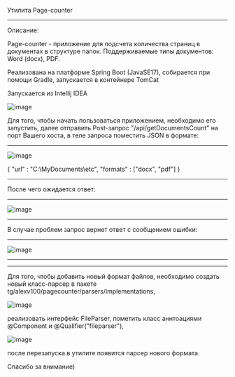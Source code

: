 Утилита Page-counter
*******************************************
Описание:

Page-counter - приложение для подсчета количества страниц в документах в структуре папок.
Поддерживаемые типы документов: Word (docx), PDF.	

Реализована на платформе Spring Boot (JavaSE17), собирается при помощи Gradle, запускается в контейнере TomCat

Запускается из Intellij IDEA

![image](https://user-images.githubusercontent.com/106920502/220988554-a2fabb02-f35d-43e8-8366-1f1151d3735a.png)

Для того, чтобы начать пользоваться приложением, необходимо его запустить,
далее отправить Post-запрос "/api/getDocumentsCount" на порт Вашего хоста,
в теле запроса поместить JSON в формате:

*******************************************
![image](https://user-images.githubusercontent.com/106920502/220993379-cfc2c04d-308d-4429-9d7b-a1d37431665b.png)

{
    "url" : "C:\\MyDocuments\\etc",
    "formats" : ["docx", "pdf"]
}
*******************************************


После чего ожидается ответ:

*******************************************
![image](https://user-images.githubusercontent.com/106920502/220993501-a9945984-3fc9-4e13-a2e1-e0ed0f43dcb6.png)
*******************************************

В случае проблем запрос вернет ответ с сообщением ошибки:
*******************************************
![image](https://user-images.githubusercontent.com/106920502/220993627-2ccf0a78-e5f9-4678-8c28-0d6a0318d7d9.png)
*******************************************
*******************************************

Для того, чтобы добавить новый формат файлов, необходимо создать новый класс-парсер в пакете tg/alexv100/pagecounter/parsers/implementations,

![image](https://user-images.githubusercontent.com/106920502/220994321-27d37e7c-620a-466f-86be-b84efcb56b38.png)

реализовать интерфейс FileParser, пометить класс аннтоациями @Component и @Qualifier("fileparser"),

![image](https://user-images.githubusercontent.com/106920502/220995971-71d35b9c-c6b4-41fe-98f4-430114922f98.png)

после перезапуска в утилите появится парсер нового формата.


Спасибо за внимание)
